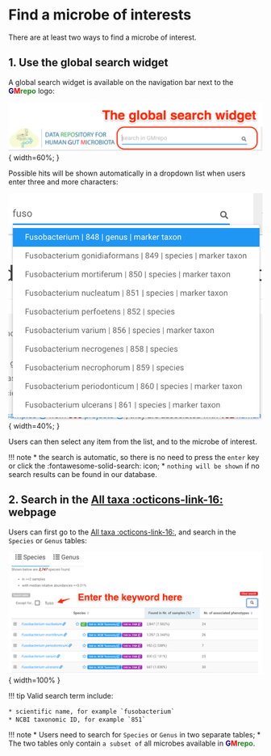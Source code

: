 # Find a microbe of interests

There are at least two ways to find a microbe of interest.

## 1. Use the global search widget

A global search widget is available on the navigation bar next to the <b><span style="color:darkblue">G</span><span style="color:red">M</span><span style="color:forestgreen">repo</span></b> logo:

![](images/finder/globalsearchwidget.png){ width=60%; }

Possible hits will be shown automatically in a dropdown list when users enter three and more characters:

![](images/finder/globalsearchtaxonfuso.png){ width=40%; }

Users can then select any item from the list, and to the microbe of interest. 

!!! note
    * the search is automatic, so there is no need to press the <code>enter</code> key or click the :fontawesome-solid-search: icon;
    * <code>nothing will be shown</code> if no search results can be found in our database.

## 2. Search in the [All taxa :octicons-link-16:](https://gmrepo.humangut.info/taxon) webpage

Users can first go to the [All taxa :octicons-link-16:](https://gmrepo.humangut.info/taxon), and search in the <code>Species</code> or <code>Genus</code> tables:

![](images/finder/findspecies.png){ width=100% }

!!! tip
    Valid search term include:

    * scientific name, for example `fusobacterium`
    * NCBI taxonomic ID, for example `851`

!!! note
    * Users need to search for `Species` or `Genus` in two separate tables;
    * The two tables only contain `a subset of` all microbes available in <b><span style="color:darkblue">G</span><span style="color:red">M</span><span style="color:forestgreen">repo</span></b>.
